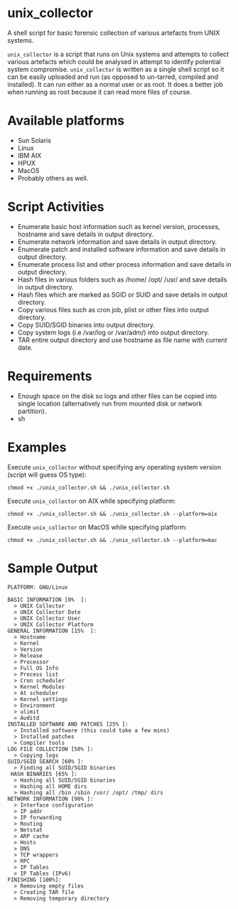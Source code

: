 # unix_collector

A shell script for basic forensic collection of various artefacts from UNIX systems.

```unix_collector``` is a script that runs on Unix systems and attempts to collect various artefacts which could be analysed in attempt to identify potential system compromise. ```unix_collector``` is written as a single shell script so it can be easily uploaded and run (as opposed to un-tarred, compiled and installed). It can run either as a normal user or as root. It does a better job when running as root because it can read more files of course.

# Available platforms

* Sun Solaris
* Linux
* IBM AIX
* HPUX
* MacOS
* Probably others as well.

# Script Activities

* Enumerate basic host information such as kernel version, processes, hostname and save details in output directory.
* Enumerate network information and save details in output directory.
* Enumerate patch and installed software information and save details in output directory.
* Enumerate process list and other process information and save details in output directory.
* Hash files in various folders such as /home/ /opt/ /usr/ and save details in output directory.
* Hash files which are marked as SGID or SUID and save details in output directory.
* Copy various files such as cron job, plist or other files into output directory.
* Copy SUID/SGID binaries into output directory.
* Copy system logs (i.e /var/log or /var/adm/) into output directory.
* TAR entire output directory and use hostname as file name with current date.

# Requirements

* Enough space on the disk so logs and other files can be copied into single location (alternatively run from mounted disk or network partition).
* sh

# Examples 

Execute ```unix_collector``` without specifying any operating system version (script will guess OS type):

```chmod +x ./unix_collector.sh && ./unix_collector.sh```

Execute ```unix_collector``` on AIX while specifying platform:

```chmod +x ./unix_collector.sh && ./unix_collector.sh --platform=aix```

Execute ```unix_collector``` on MacOS while specifying platform:

```chmod +x ./unix_collector.sh && ./unix_collector.sh --platform=mac```

# Sample Output
```
PLATFORM: GNU/Linux

BASIC INFORMATION [0%  ]:
  > UNIX Collector
  > UNIX Collector Date
  > UNIX Collector User
  > UNIX Collector Platform
GENERAL INFORMATION [15%  ]:
  > Hostname
  > Kernel
  > Version
  > Release
  > Processor
  > Full OS Info
  > Process list
  > Cron scheduler
  > Kernel Modules
  > At scheduler
  > Kernel settings
  > Environment
  > ulimit
  > Auditd
INSTALLED SOFTWARE AND PATCHES [25% ]:
  > Installed software (this could take a few mins)
  > Installed patches
  > Compiler tools
LOG FILE COLLECTION [50% ]:
  > Copying logs
SUID/SGID SEARCH [60% ]:
  > Finding all SUID/SGID binaries
 HASH BINARIES [65% ]:
  > Hashing all SUID/SGID binaries
  > Hashing all HOME dirs
  > Hashing all /bin /sbin /usr/ /opt/ /tmp/ dirs
NETWORK INFORMATION [90% ]:
  > Interface configuration
  > IP addr
  > IP forwarding
  > Routing
  > Netstat
  > ARP cache
  > Hosts
  > DNS
  > TCP wrappers
  > RPC
  > IP Tables
  > IP Tables (IPv6)
FINISHING [100%]:
  > Removing empty files
  > Creating TAR file
  > Removing temporary directory
```
